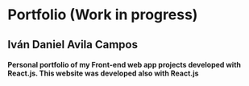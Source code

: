 # Portfolio (Work in progress)

## Iván Daniel Avila Campos

#### Personal portfolio of my Front-end web app projects developed with React.js. This website was developed also with React.js

<!-- ##### Deploy: https://u-blanket.netlify.app/ -->

